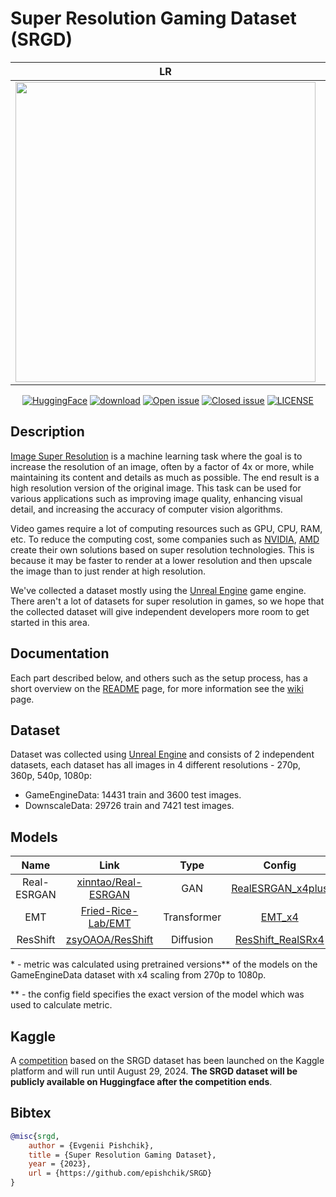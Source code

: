 # Super Resolution Gaming Dataset (SRGD)

|                     LR                     |                     HR                     |
|:------------------------------------------:|:------------------------------------------:|
| <img src="images/readme/lr.png" width=480> | <img src="images/readme/hr.png" width=480> |

<div align="center">

[![HuggingFace](https://huggingface.co/datasets/huggingface/badges/resolve/main/dataset-on-hf-md.svg)](https://huggingface.co/datasets/epishchik/SRGD)
[![download](https://img.shields.io/github/downloads/pe4eniks/SRGB/total.svg)](https://github.com/epishchik/SRGD/releases)
[![Open issue](https://img.shields.io/github/issues/pe4eniks/SRGB)](https://github.com/epishchik/SRGD/issues)
[![Closed issue](https://img.shields.io/github/issues-closed/pe4eniks/SRGB)](https://github.com/epishchik/SRGD/issues)
[![LICENSE](https://img.shields.io/github/license/pe4eniks/SRGB)](https://github.com/epishchik/SRGD/blob/main/LICENSE)

</div>

## Description

[Image Super Resolution](https://paperswithcode.com/task/image-super-resolution) is a machine learning task where the goal is to increase the resolution of an image, often by a factor of 4x or more, while maintaining its content and details as much as possible. The end result is a high resolution version of the original image. This task can be used for various applications such as improving image quality, enhancing visual detail, and increasing the accuracy of computer vision algorithms.

Video games require a lot of computing resources such as GPU, CPU, RAM, etc. To reduce the computing cost, some companies such as [NVIDIA](https://www.nvidia.com/en-us/), [AMD](https://www.amd.com/en.html) create their own solutions based on super resolution technologies. This is because it may be faster to render at a lower resolution and then upscale the image than to just render at high resolution.

We've collected a dataset mostly using the [Unreal Engine](https://www.unrealengine.com/en-US) game engine. There aren't a lot of datasets for super resolution in games, so we hope that the collected dataset will give independent developers more room to get started in this area.

## Documentation
Each part described below, and others such as the setup process, has a short overview on the [README](https://github.com/epishchik/SRGD/blob/main/README.md) page, for more information see the [wiki](https://github.com/epishchik/SRGD/wiki) page.

## Dataset
Dataset was collected using [Unreal Engine](https://www.unrealengine.com/en-US) and consists of 2 independent datasets, each dataset has all images in 4 different resolutions - 270p, 360p, 540p, 1080p:
- GameEngineData: 14431 train and 3600 test images.
- DownscaleData: 29726 train and 7421 test images.

## Models
|Name|Link|Type|Config|PSNR*|SSIM*|LPIPS*|
|:--:|:--:|:--:|:----:|:---:|:---:|:-----|
|Real-ESRGAN|[xinntao/Real-ESRGAN](https://github.com/xinntao/Real-ESRGAN)|GAN|[RealESRGAN_x4plus](https://github.com/Pe4enIks/SRGB/blob/main/configs/model/pretrained/RealESRGAN_x4plus.yaml)|23.5409|0.7992|0.3924|
|EMT|[Fried-Rice-Lab/EMT](https://github.com/Fried-Rice-Lab/EMT)|Transformer|[EMT_x4](https://github.com/Pe4enIks/SRGB/blob/main/configs/model/pretrained/EMT_x4.yaml)|24.5443|0.8231|0.3889|
|ResShift|[zsyOAOA/ResShift](https://github.com/zsyOAOA/ResShift)|Diffusion|[ResShift_RealSRx4](https://github.com/Pe4enIks/SRGB/blob/main/configs/model/pretrained/ResShift_RealSRx4.yaml)|23.0368|0.7992|0.4829|

\* - metric was calculated using pretrained versions** of the models on the GameEngineData dataset with x4 scaling from 270p to 1080p.

\** - the config field specifies the exact version of the model which was used to calculate metric.

## Kaggle
A [competition](https://www.kaggle.com/competitions/super-resolution-in-video-games) based on the SRGD dataset has been launched on the Kaggle platform and will run until August 29, 2024. **The SRGD dataset will be publicly available on Huggingface after the competition ends**.

## Bibtex
```bibtex
@misc{srgd,
    author = {Evgenii Pishchik},
    title = {Super Resolution Gaming Dataset},
    year = {2023},
    url = {https://github.com/epishchik/SRGD}
}
```
